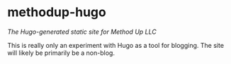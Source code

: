 # methodup-hugo

*The Hugo-generated static site for Method Up LLC*

This is really only an experiment with Hugo as a tool for blogging. The site will likely be primarily be a non-blog. 
